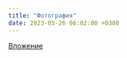 ```yaml
---
title: "Фотография"
date: 2023-05-26 06:02:00 +0300
---
```



[Вложение](/assets/vk_photos/2/D00KZICKi30.jpg)
